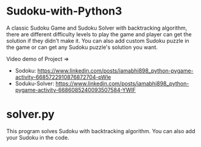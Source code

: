 # Sudoku-with-Python3
A classic Sudoku Game and Sudoku Solver with backtracking algorithm, there are different difficulty levels to play the game and player can get the solution if they didn't make it. You can also add custom Sudoku puzzle in the game or can get any Sudoku puzzle's solution you want.

Video demo of Project => 
- Sodoku: https://www.linkedin.com/posts/iamabhi898_python-pygame-activity-6685722910876872704-pWle
- Soduku-Solver: https://www.linkedin.com/posts/iamabhi898_python-pygame-activity-6686085240093507584-YWIF

# solver.py
This program solves Sudoku with backtracking algorithm. You can also add your Sudoku in the code.  
